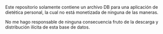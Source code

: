 Este repositorio solamente contiene un archivo DB para una aplicación de dietética personal, la cual no está monetizada de ninguna de las maneras.

No me hago responsable de ninguna consecuencia fruto de la descarga y distribución ilícita de esta base de datos.
